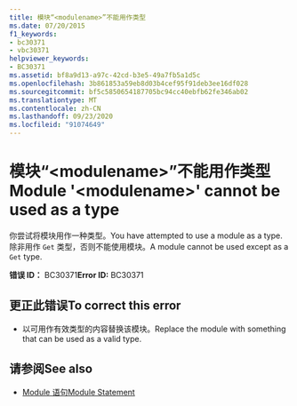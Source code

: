 ```yaml
---
title: 模块“<modulename>”不能用作类型
ms.date: 07/20/2015
f1_keywords:
- bc30371
- vbc30371
helpviewer_keywords:
- BC30371
ms.assetid: bf8a9d13-a97c-42cd-b3e5-49a7fb5a1d5c
ms.openlocfilehash: 3b861853a59eb8d03b4cef95f91deb3ee16df028
ms.sourcegitcommit: bf5c5850654187705bc94cc40ebfb62fe346ab02
ms.translationtype: MT
ms.contentlocale: zh-CN
ms.lasthandoff: 09/23/2020
ms.locfileid: "91074649"
---
```

# <a name="module-modulename-cannot-be-used-as-a-type"></a><span data-ttu-id="99a77-102">模块“\<modulename>”不能用作类型</span><span class="sxs-lookup"><span data-stu-id="99a77-102">Module '\<modulename>' cannot be used as a type</span></span>

<span data-ttu-id="99a77-103">你尝试将模块用作一种类型。</span><span class="sxs-lookup"><span data-stu-id="99a77-103">You have attempted to use a module as a type.</span></span> <span data-ttu-id="99a77-104">除非用作 `Get` 类型，否则不能使用模块。</span><span class="sxs-lookup"><span data-stu-id="99a77-104">A module cannot be used except as a `Get` type.</span></span>  
  
 <span data-ttu-id="99a77-105">**错误 ID：** BC30371</span><span class="sxs-lookup"><span data-stu-id="99a77-105">**Error ID:** BC30371</span></span>  
  
## <a name="to-correct-this-error"></a><span data-ttu-id="99a77-106">更正此错误</span><span class="sxs-lookup"><span data-stu-id="99a77-106">To correct this error</span></span>  
  
- <span data-ttu-id="99a77-107">以可用作有效类型的内容替换该模块。</span><span class="sxs-lookup"><span data-stu-id="99a77-107">Replace the module with something that can be used as a valid type.</span></span>  
  
## <a name="see-also"></a><span data-ttu-id="99a77-108">请参阅</span><span class="sxs-lookup"><span data-stu-id="99a77-108">See also</span></span>

- [<span data-ttu-id="99a77-109">Module 语句</span><span class="sxs-lookup"><span data-stu-id="99a77-109">Module Statement</span></span>](../language-reference/statements/module-statement.md)
